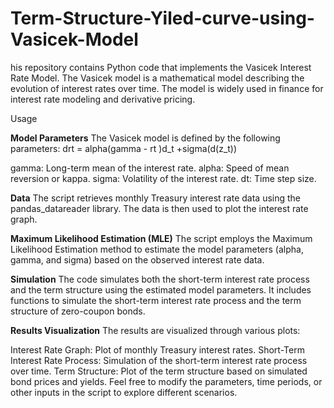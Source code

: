# Term-Structure-Yiled-curve-using-Vasicek-Model



his repository contains Python code that implements the Vasicek Interest Rate Model. The Vasicek model is a mathematical model describing the evolution of interest rates over time. The model is widely used in finance for interest rate modeling and derivative pricing.

Usage

**Model Parameters**
The Vasicek model is defined by the following parameters:
drt = alpha(gamma - rt )d_t +sigma(d(z_t))

gamma: Long-term mean of the interest rate.
alpha: Speed of mean reversion or kappa.
sigma: Volatility of the interest rate.
dt: Time step size.


**Data**
The script retrieves monthly Treasury interest rate data using the pandas_datareader library. The data is then used to plot the interest rate graph.

**Maximum Likelihood Estimation (MLE)**
The script employs the Maximum Likelihood Estimation method to estimate the model parameters (alpha, gamma, and sigma) based on the observed interest rate data.

**Simulation**
The code simulates both the short-term interest rate process and the term structure using the estimated model parameters. It includes functions to simulate the short-term interest rate process and the term structure of zero-coupon bonds.

**Results Visualization**
The results are visualized through various plots:

Interest Rate Graph: Plot of monthly Treasury interest rates.
Short-Term Interest Rate Process: Simulation of the short-term interest rate process over time.
Term Structure: Plot of the term structure based on simulated bond prices and yields.
Feel free to modify the parameters, time periods, or other inputs in the script to explore different scenarios.






